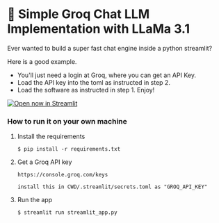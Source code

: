 # 🎈 Simple Groq Chat LLM Implementation with LLaMa 3.1

Ever wanted to build a super fast chat engine inside a  python streamlit? 
 
Here is a good example. 
- You'll just need a login at Groq, where you can get an API Key.
- Load the API key into the toml as instructed in step 2.
- Load the software as instructed in step 1.
Enjoy!

[![Open now in Streamlit](https://static.streamlit.io/badges/streamlit_badge_black_white.svg)](https://blank-app-template.streamlit.app/)

### How to run it on your own machine

1. Install the requirements

   ```
   $ pip install -r requirements.txt
   ```

2. Get a Groq API key
   
   ```
   https://console.groq.com/keys

   install this in CWD/.streamlit/secrets.toml as "GROQ_API_KEY"
   ```

4. Run the app

   ```
   $ streamlit run streamlit_app.py
   ```
